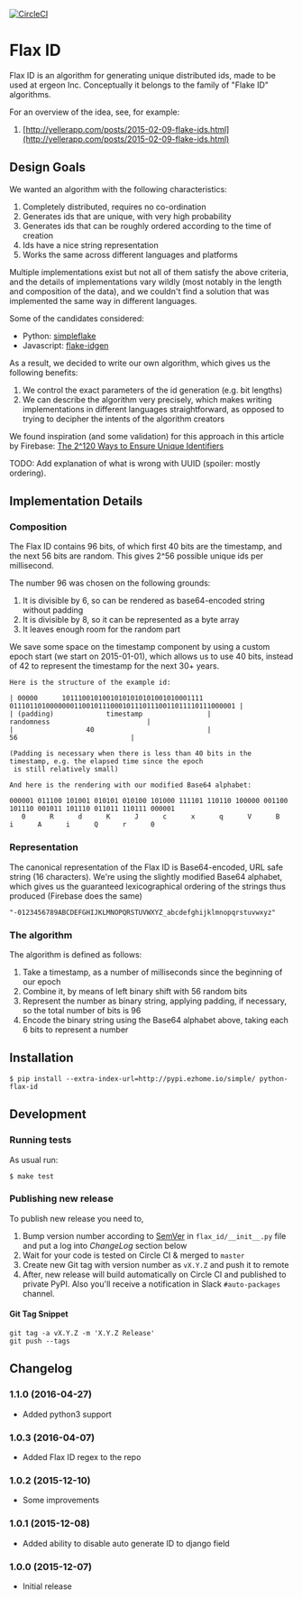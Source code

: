 [![CircleCI](https://circleci.com/gh/ergeon/python-flax-id.svg?style=svg)](https://circleci.com/gh/ergeon/python-flax-id)

# Flax ID

Flax ID is an algorithm for generating unique distributed ids, made to be used
at ergeon Inc.
Conceptually it belongs to the family of "Flake ID" algorithms.

For an overview of the idea, see, for example:

1. [http://yellerapp.com/posts/2015-02-09-flake-ids.html](http://yellerapp.com/posts/2015-02-09-flake-ids.html)

## Design Goals

We wanted an algorithm with the following characteristics:

1. Completely distributed, requires no co-ordination
2. Generates ids that are unique, with very high probability
3. Generates ids that can be roughly ordered according to the time of creation
4. Ids have a nice string representation
5. Works the same across different languages and platforms

Multiple implementations exist but not all of them satisfy the above criteria,
and the details of implementations vary wildly (most notably in the length and
composition of the data), and we couldn't find a solution that was implemented
the same way in different languages.

Some of the candidates considered:

* Python: [simpleflake](https://github.com/SawdustSoftware/simpleflake)
* Javascript: [flake-idgen](https://www.npmjs.com/package/flake-idgen)

As a result, we decided to write our own algorithm, which gives us the
following benefits:

1. We control the exact parameters of the id generation (e.g. bit lengths)
2. We can describe the algorithm very precisely, which makes writing
implementations in different languages straightforward, as opposed to trying
to decipher the intents of the algorithm creators

We found inspiration (and some validation) for this approach in this article
by Firebase:
[The 2^120 Ways to Ensure Unique Identifiers](https://www.firebase.com/blog/2015-02-11-firebase-unique-identifiers.html)

TODO: Add explanation of what is wrong with UUID (spoiler: mostly ordering).

## Implementation Details

### Composition

The Flax ID contains 96 bits, of which first 40 bits are the timestamp, and
the next 56 bits are random.
This gives 2^56 possible unique ids per millisecond.

The number 96 was chosen on the following grounds:

1. It is divisible by 6, so can be rendered as base64-encoded string without
padding
2. It is divisible by 8, so it can be represented as a byte array
3. It leaves enough room for the random part

We save some space on the timestamp component by using a custom epoch start
(we start on 2015-01-01), which allows us to use 40 bits, instead of 42 to
represent the timestamp for the next 30+ years.


    Here is the structure of the example id:

    | 00000      10111001010010101010101001010001111   01110110100000001100101110001011101110011011110111000001 |
    | (padding)             timestamp                |                        randomness                        |
    |                  40                            |                            56                            |

    (Padding is necessary when there is less than 40 bits in the timestamp, e.g. the elapsed time since the epoch
     is still relatively small)

    And here is the rendering with our modified Base64 alphabet:

    000001 011100 101001 010101 010100 101000 111101 110110 100000 001100 101110 001011 101110 011011 110111 000001
       0      R      d      K      J      c      x      q      V      B      i      A      i      Q      r      0

### Representation

The canonical representation of the Flax ID is Base64-encoded, URL safe string
(16 characters).
We're using the slightly modified Base64 alphabet, which gives us the
guaranteed lexicographical ordering of the strings thus produced (Firebase does
the same)

    "-0123456789ABCDEFGHIJKLMNOPQRSTUVWXYZ_abcdefghijklmnopqrstuvwxyz"

### The algorithm

The algorithm is defined as follows:

1. Take a timestamp, as a number of milliseconds since the beginning of our
epoch
2. Combine it, by means of left binary shift with 56 random bits
3. Represent the number as binary string, applying padding, if necessary, so
the total number of bits is 96
4. Encode the binary string using the Base64 alphabet above, taking each 6
bits to represent a number

## Installation

    $ pip install --extra-index-url=http://pypi.ezhome.io/simple/ python-flax-id

## Development

### Running tests

As usual run:

    $ make test

### Publishing new release

To publish new release you need to,

1. Bump version number according to [SemVer](http://semver.org/) in
   `flax_id/__init__.py` file and put a log into *ChangeLog* section below
2. Wait for your code is tested on Circle CI & merged to `master`
3. Create new Git tag with version number as `vX.Y.Z` and push it to remote
4. After, new release will build automatically on Circle CI and published
   to private PyPI. Also you'll receive a notification in Slack
   `#auto-packages` channel.

#### Git Tag Snippet

    git tag -a vX.Y.Z -m 'X.Y.Z Release'
    git push --tags

## Changelog

### 1.1.0 (2016-04-27)

- Added python3 support

### 1.0.3 (2016-04-07)

- Added Flax ID regex to the repo

### 1.0.2 (2015-12-10)

- Some improvements

### 1.0.1 (2015-12-08)

- Added ability to disable auto generate ID to django field

### 1.0.0 (2015-12-07)

- Initial release
